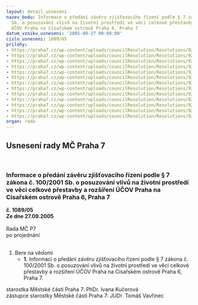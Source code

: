 ```yaml
---
layout: detail_usneseni
nazev_bodu: Informace o předání závěru zjišťovacího řízení podle § 7 zákona č. 100/2001
  Sb. o posuzování vlivů na životní prostředí ve věci celkové přestavby a rozšíření
  ÚČOV Praha na Císařském ostrově Praha 6, Praha 7
datum_vzniku_usneseni: '2005-09-27 00:00:00'
cislo_usneseni: 1089/05
prilohy:
- https://praha7.cz/wp-content/uploads/councilResolution/Resolutions/9286/51-zjr_11.jpg
- https://praha7.cz/wp-content/uploads/councilResolution/Resolutions/9286/51-zjr_12.jpg
- https://praha7.cz/wp-content/uploads/councilResolution/Resolutions/9286/51-zjr_21.jpg
- https://praha7.cz/wp-content/uploads/councilResolution/Resolutions/9286/51-zjr_22.jpg
- https://praha7.cz/wp-content/uploads/councilResolution/Resolutions/9286/51-zjr_23.jpg
- https://praha7.cz/wp-content/uploads/councilResolution/Resolutions/9286/51-zjr_24.jpg
- https://praha7.cz/wp-content/uploads/councilResolution/Resolutions/9286/51-zjr_25.jpg
- https://praha7.cz/wp-content/uploads/councilResolution/Resolutions/9286/51-zjr_26.jpg
- https://praha7.cz/wp-content/uploads/councilResolution/Resolutions/9286/51-zjr_27.jpg
- https://praha7.cz/wp-content/uploads/councilResolution/Resolutions/9286/51-zjr_28.jpg
- https://praha7.cz/wp-content/uploads/councilResolution/Resolutions/9286/51-zjr_29.jpg
- https://praha7.cz/wp-content/uploads/councilResolution/Resolutions/9286/51-zjr_210.jpg
- https://praha7.cz/wp-content/uploads/councilResolution/Resolutions/9286/51-zjr_211.jpg
organ: rada
---
```

<div id="ucUsn_pList" class="usn">
	<span><h2>Usnesení rady MČ Praha 7 </h2>
<br></span><div class="standBody">
<span><h3>Informace o předání závěru zjišťovacího řízení podle § 7 zákona č. 100/2001 Sb. o posuzování vlivů na životní prostředí ve věci celkové přestavby a rozšíření ÚČOV Praha na Císařském ostrově Praha 6, Praha 7</h3></span><div class="center">
		<strong>č. 1089/05</strong><br>
	</div>
<div class="center">
		<strong>Ze dne 27.09.2005</strong><br><br>
	</div>Rada MČ P7<br> po projednání<br><br><ol><li>Bere na vědomí<ul><li>
<strong>1.</strong> Informaci o předání závěru zjišťovacího řízení podle § 7 zákona č. 100/2001 Sb. o posuzování vlivů na životní prostředí ve věci celkové přestavby a rozšíření ÚČOV Praha na Císařském ostrově Praha 6, Praha 7.</li></ul>
</li></ol>starostka Městské části Praha 7: PhDr. Ivana Kučerová<br>zástupce starostky Městské části Praha 7: JUDr. Tomáš Vavřinec 
</div>
</div>